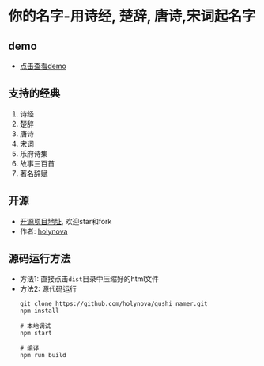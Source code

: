 # 你的名字-用诗经, 楚辞, 唐诗,宋词起名字

## demo
- [点击查看demo](http://xiaosang.net/gushi_namer/)

## 支持的经典
1. 诗经
1. 楚辞
1. 唐诗
1. 宋词
1. 乐府诗集
1. 故事三百首
1. 著名辞赋

## 开源
- [开源项目地址](https://github.com/holynova/gushi_namer), 欢迎star和fork
- 作者: [holynova](https://github.com/holynova)

## 源码运行方法
- 方法1: 直接点击`dist`目录中压缩好的html文件
- 方法2: 源代码运行
  ```
  git clone https://github.com/holynova/gushi_namer.git
  npm install
  
  # 本地调试
  npm start
  
  # 编译
  npm run build
  
  ```